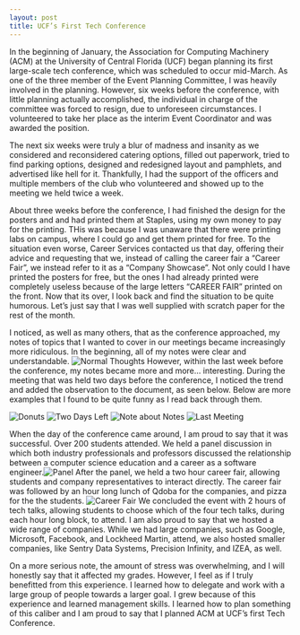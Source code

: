 ```yaml
---
layout: post
title: UCF’s First Tech Conference
---
```

In the beginning of January, the Association for Computing Machinery (ACM) at the University of Central Florida (UCF) began planning its first large-scale tech conference, which was scheduled to occur mid-March. As one of the three member of the Event Planning Committee, I was heavily involved in the planning. However, six weeks before the conference, with little planning actually accomplished, the individual in charge of the committee was forced to resign, due to unforeseen circumstances. I volunteered to take her place as the interim Event Coordinator and was awarded the position. 

The next six weeks were truly a blur of madness and insanity as we considered and reconsidered catering options, filled out paperwork, tried to find parking options, designed and redesigned layout and pamphlets, and advertised like hell for it. Thankfully, I had the support  of the officers and multiple members of the club who volunteered and showed up to the meeting we held twice a week.

About three weeks before the conference, I had finished the design for the posters and  and had printed them at Staples, using my own money to pay for the printing. THis was because I was unaware that there were printing labs on campus, where I could go and get them printed for free. To the situation even worse, Career Services contacted us that day, offering their advice and requesting that we, instead of calling the career fair a “Career Fair”, we instead refer to it as a “Company Showcase”. Not only could I have printed the posters for free, but the ones I had already printed were completely useless because of the large letters “CAREER FAIR” printed on the front. Now that its over, I look back and find the situation to be quite humorous. Let’s just say that I was well supplied with scratch paper for the rest of the month. 

I noticed, as well as many others, that as the conference approached, my notes of topics that I wanted to cover in our meetings became increasingly more ridiculous.  In the beginning, all of my notes were clear and understandable.  ![Normal Thoughts]({{eaon.me}}/img/posts/1.jpg)
However, within the last week before the conference, my notes became more and more… interesting. During the meeting that was held two days before the conference, I noticed the trend and added the observation to the document, as seen below. Below are more examples that I found to be quite funny as I read back through them. 

![Donuts]({{eaon.me}}/img/posts/donuts.jpg)
![Two Days Left]({{eaon.me}}/img/posts/two_days_left.jpg)
![Note about Notes]({{eaon.me}}/img/posts/note.jpg)
![Last Meeting]({{eaon.me}}/img/posts/last_meeting.jpg)

When the day of the conference came around, I am proud to say that it was successful. Over 200 students attended. We held a panel discussion in which both industry professionals and professors discussed the relationship between a computer science education and a career as a software engineer.![Panel]({{eaon.me}}/img/posts/panel.JPG) After the panel, we held a two hour career fair, allowing students and company representatives to interact directly. The career fair was followed by an hour long lunch of Qdoba for the companies, and pizza for the the students. ![Career Fair]({{eaon.me}}/img/posts/career_fair.JPG) We concluded the event with 2 hours of tech talks, allowing students to choose which of the four tech talks, during each hour long block, to attend. I am also proud to say that we hosted a wide range of companies. While we had large companies, such as Google, Microsoft, Facebook, and Lockheed Martin, attend, we also hosted smaller companies, like Sentry Data Systems, Precision Infinity, and IZEA, as well. 

On a more serious note, the amount of stress was overwhelming, and I will honestly say that it affected my grades. However, I feel as if I truly benefitted from this experience. I learned how to delegate and work with a large group of people towards a larger goal. I grew because of this experience and learned management skills. I learned how to plan something of this caliber and I am proud to say that I planned ACM at UCF’s first Tech Conference.